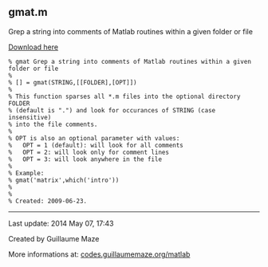 ## gmat.m ##
Grep a string into comments of Matlab routines within a given folder or file

[Download here](http://guillaumemaze.googlecode.com/svn/trunk/matlab/codes/inout/gmat.m)

```
% gmat Grep a string into comments of Matlab routines within a given folder or file
%
% [] = gmat(STRING,[[FOLDER],[OPT]])
% 
% This function sparses all *.m files into the optional directory FOLDER
% (default is ".") and look for occurances of STRING (case insensitive)
% into the file comments.
%
% OPT is also an optional parameter with values:
% 	OPT = 1 (default): will look for all comments
% 	OPT = 2: will look only for comment lines
%	OPT = 3: will look anywhere in the file
%
% Example:
% gmat('matrix',which('intro'))
%
%
% Created: 2009-06-23.
```

---

Last update: 2014 May 07, 17:43

Created by Guillaume Maze

More informations at: [codes.guillaumemaze.org/matlab](http://codes.guillaumemaze.org/matlab)